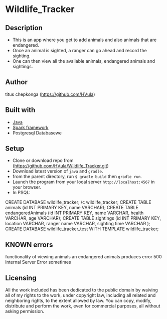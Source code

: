 # Wildlife_Tracker


## Description

- This is an app where you get to add animals and also animals that are endangered.
- Once an animal is sighted, a ranger can go ahead and record the sighting.
- One can then view all the available animals, endangered animals and sightings.


## Author

titus chepkonga (https://github.com/HVula)

## Built with
- [Java](http://www.oracle.com/technetwork/java/index.html)
- [Spark framework](http://sparkjava.com/)
- Postgresql Databasewe

## Setup
- Clone or download repo from (https://github.com/HVula/Wildlife_Tracker.git)
- Download latest version of `java` and `gradle`.
- from the parent directory, run `$ gradle build` then `gradle run`.
- Launch the program from your local server `http://localhost:4567` in your browser.
- In PSQL:

CREATE DATABASE wildlife_tracker;
\c wildlife_tracker;
CREATE TABLE animals (id INT PRIMARY KEY, name VARCHAR);
CREATE TABLE endangeredAnimals (id INT PRIMARY KEY, name VARCHAR, health VARCHAR, age VARCHAR);
CREATE TABLE sightings (id INT PRIMARY KEY, location VARCHAR, ranger name VARCHAR, sighting time VARCHAR );
CREATE DATABASE wildlife_tracker_test WITH TEMPLATE wildlife_tracker;

## KNOWN errors
functionality of viewing animals an endangered animals produces error 500 Internal Server Error sometimes

## Licensing
All the work included has been dedicated to the public domain by waiving all of my rights to the work, under
copyright law, including all related and neighboring rights, to the extent allowed by law.
You can copy, modify, distribute and perform the work, even for commercial
purposes, all without asking permission.
